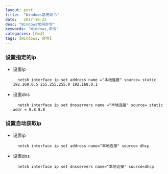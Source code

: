 ```yaml
---
layout: post
title:  "Windows常用命令"
date:   2017-10-22
desc: "Windows常用命令"
keywords: "Windows,命令"
categories: [Cmd]
tags: [Windows, 命令]
---
```


### 设置指定的ip

* 设置ip
            
        netsh interface ip set address name ="本地连接" source= static 192.168.0.5 255.255.255.0 192.168.0.1
    
* 设置dns
    
        netsh interface ip set dnsservers name ="本地连接" source= static  addr = 8.8.8.8
             
             
### 设置自动获取ip

* 设置ip
    
        netsh interface ip set address name="本地连接" source= dhcp
            
* 设置dns 
    
        netsh interface ip set dnsservers name="本地连接" source=dhcp
             
    
    
    